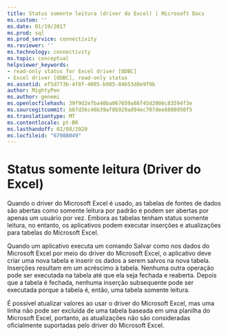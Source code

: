 ```yaml
---
title: Status somente leitura (driver do Excel) | Microsoft Docs
ms.custom: ''
ms.date: 01/19/2017
ms.prod: sql
ms.prod_service: connectivity
ms.reviewer: ''
ms.technology: connectivity
ms.topic: conceptual
helpviewer_keywords:
- read-only status for Excel driver [ODBC]
- Excel driver [ODBC], read-only status
ms.assetid: ef5d773b-4f8f-4005-b985-84b53d8e9f9b
author: MightyPen
ms.author: genemi
ms.openlocfilehash: 39f9d2e7ba40ba067659a86f45d2006c83594f3e
ms.sourcegitcommit: b87d36c46b39af8b929ad94ec707dee8800950f5
ms.translationtype: MT
ms.contentlocale: pt-BR
ms.lasthandoff: 02/08/2020
ms.locfileid: "67988049"
---
```

# <a name="read-only-status-excel-driver"></a>Status somente leitura (Driver do Excel)
Quando o driver do Microsoft Excel é usado, as tabelas de fontes de dados são abertas como somente leitura por padrão e podem ser abertas por apenas um usuário por vez. Embora as tabelas tenham status somente leitura, no entanto, os aplicativos podem executar inserções e atualizações para tabelas do Microsoft Excel.  
  
 Quando um aplicativo executa um comando Salvar como nos dados do Microsoft Excel por meio do driver do Microsoft Excel, o aplicativo deve criar uma nova tabela e inserir os dados a serem salvos na nova tabela. Inserções resultam em um acréscimo à tabela. Nenhuma outra operação pode ser executada na tabela até que ela seja fechada e reaberta. Depois que a tabela é fechada, nenhuma inserção subsequente pode ser executada porque a tabela é, então, uma tabela somente leitura.  
  
 É possível atualizar valores ao usar o driver do Microsoft Excel, mas uma linha não pode ser excluída de uma tabela baseada em uma planilha do Microsoft Excel, portanto, as atualizações não são consideradas oficialmente suportadas pelo driver do Microsoft Excel.
